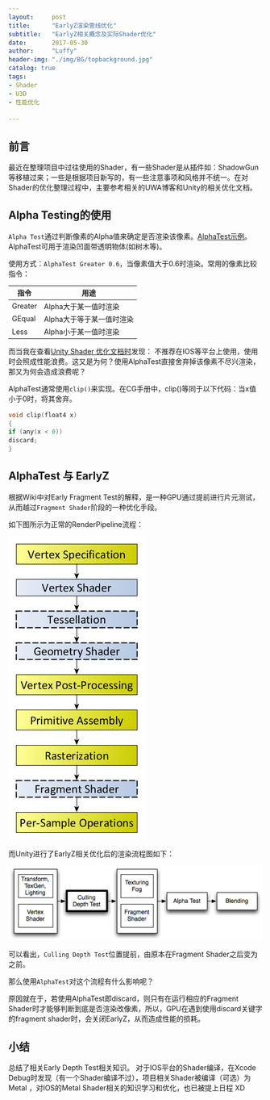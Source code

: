 ```yaml
---
layout:     post
title:      "EarlyZ渲染管线优化"
subtitle:   "EarlyZ相关概念及实际Shader优化"
date:       2017-05-30
author:     "Luffy"
header-img: "./img/BG/topbackground.jpg"
catalog: true
tags:
- Shader
- U3D
- 性能优化

---
```


## 前言

最近在整理项目中过往使用的Shader，有一些Shader是从插件如：ShadowGun等移植过来；一些是根据项目新写的，有一些注意事项和风格并不统一。在对Shader的优化整理过程中，主要参考相关的UWA博客和Unity的相关优化文档。     

## Alpha Testing的使用

`Alpha Test`通过判断像素的Alpha值来确定是否渲染该像素。[AlphaTest示例](https://docs.unity3d.com/Manual/SL-AlphaTest.html)。 AlphaTest可用于渲染凹面带透明物体(如树木等)。

使用方式：`AlphaTest Greater 0.6`，当像素值大于0.6时渲染。常用的像素比较指令：


指令 | 用途
------------- | -------------
Greater  | Alpha大于某一值时渲染
GEqual  | Alpha大于等于某一值时渲染
Less | Alpha小于某一值时渲染

而当我在查看[Unity Shader 优化文档时](https://docs.unity3d.com/Manual/SL-ShaderPerformance.html)发现： 不推荐在IOS等平台上使用，使用时会照成性能浪费。这又是为何？使用AlphaTest直接舍弃掉该像素不尽兴渲染，那又为何会造成浪费呢？

AlphaTest通常使用`clip()`来实现。在CG手册中，clip()等同于以下代码：当x值小于0时，将其舍弃。

```c
void clip(float4 x)
{
if (any(x < 0))
discard;
}
```

## AlphaTest 与 EarlyZ

根据Wiki中对Early Fragment Test的解释，是一种GPU通过提前进行片元测试，从而越过`Fragment Shader`阶段的一种优化手段。

如下图所示为正常的RenderPipeline流程：

![renderingPipeline](/img/U3D/Performance/RenderingPipeline.png)  

而Unity进行了EarlyZ相关优化后的渲染流程图如下：

![renderingPipeline](/img/U3D/Performance/EarlyZPipeLine.png)  

可以看出，`Culling Depth Test`位置提前，由原本在Fragment Shader之后变为之前。

那么使用`AlphaTest`对这个流程有什么影响呢？

原因就在于，若使用AlphaTest即discard，则只有在运行相应的Fragment Shader时才能够判断到底是否渲染改像素，所以，GPU在遇到使用discard关键字的fragment shader时，会关闭EarlyZ，从而造成性能的损耗。

## 小结

总结了相关Early Depth Test相关知识。 对于IOS平台的Shader编译，在Xcode Debug时发现（有一个Shader编译不过），项目相关Shader被编译（可选）为Metal ，对IOS的Metal Shader相关的知识学习和优化，也已被提上日程 XD




